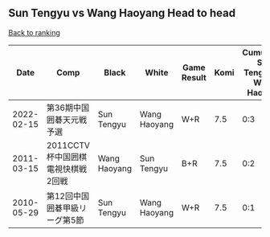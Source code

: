 ## Sun Tengyu vs Wang Haoyang Head to head

[Back to ranking](../../index.md)




| **Date** | **Comp** | **Black** | **White** | **Game Result** | **Komi** | **Cumulative Sun Tengyu Vs Wang Haoyang** | **Sun Tengyu Streak** | **Wang Haoyang Streak** | 
| --- | --- | --- | --- | --- | --- | --- | --- | --- |
| 2022-02-15 | 第36期中国囲碁天元戦予選 | Sun Tengyu | Wang Haoyang | W+R | 7.5 | 0:3 | 0 | 3 | 
| 2011-03-15 | 2011CCTV杯中国囲棋電視快棋戦2回戦 | Wang Haoyang | Sun Tengyu | B+R | 7.5 | 0:2 | 0 | 2 | 
| 2010-05-29 | 第12回中国囲碁甲級リーグ第5節 | Sun Tengyu | Wang Haoyang | W+R | 7.5 | 0:1 | 0 | 1 |




